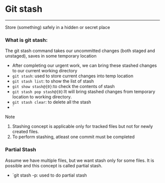 # Git stash

---
Store (something) safely in a hidden or secret place
### What is git stash:
The git stash command takes our uncommitted changes (both staged and unstaged), saves in some temporary location
* After completing our urgent work, we can bring these stashed changes to our current working directory
* `git stash`: used to store current changes into temp location
* `git stash list`: to show the list of stash
* `git show stash@{0}`:to check the contents of stash
* `git stash pop stash@{0}`:It will bring stashed changes from temporary location to working directory.
* `git stash clear`: to delete all the stash 
* `
>[!NOTE]
>
> 1. Stashing concept is applicable only for tracked files but not for newly created files.
> 2. To perform stashing, atleast one commit must be completed

### Partial Stash
Assume we have multiple files, but we want stash only for some files. It is possible and this concept is called partial stash.
* `git stash -p: used to do partial stash
